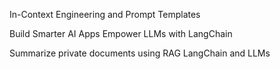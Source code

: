 In-Context Engineering and Prompt Templates

Build Smarter AI Apps Empower LLMs with LangChain

Summarize private documents using RAG LangChain and LLMs